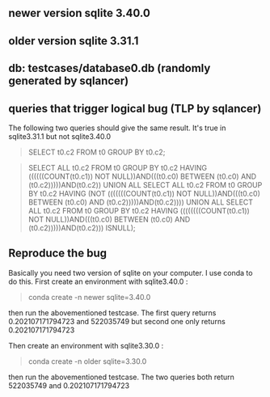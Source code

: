 ## newer version sqlite 3.40.0

## older version sqlite 3.31.1

## db: testcases/database0.db (randomly generated by sqlancer)

## queries that trigger logical bug (TLP by sqlancer)
The following two queries should give the same result. It's true in sqlite3.31.1 but not sqlite3.40.0
 > SELECT t0.c2 FROM t0 GROUP BY t0.c2;

 > SELECT ALL t0.c2 FROM t0 GROUP BY t0.c2 HAVING ((((((COUNT(t0.c1)) NOT NULL))AND(((t0.c0) BETWEEN (t0.c0) AND (t0.c2)))))AND(t0.c2)) UNION ALL SELECT ALL t0.c2 FROM t0 GROUP BY t0.c2 HAVING (NOT (((((((COUNT(t0.c1)) NOT NULL))AND(((t0.c0) BETWEEN (t0.c0) AND (t0.c2)))))AND(t0.c2)))) UNION ALL SELECT ALL t0.c2 FROM t0 GROUP BY t0.c2 HAVING ((((((((COUNT(t0.c1)) NOT NULL))AND(((t0.c0) BETWEEN (t0.c0) AND (t0.c2)))))AND(t0.c2))) ISNULL); 


## Reproduce the bug
Basically you need two version of sqlite on your computer.
I use conda to do this.
First create an environment with sqlite3.40.0 : 
> conda create -n newer sqlite=3.40.0

then run the abovementioned testcase. The first query returns 0.202107171794723 and 522035749 but second one only returns 0.202107171794723

Then create an environment with sqlite3.30.0 : 

> conda create -n older sqlite=3.30.0
    
then run the abovementioned testcase. The two queries both return 522035749 and 0.202107171794723



